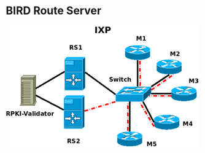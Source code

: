 # BIRD Route Server

![IXP](https://github.com/sancolo/rpki-lab/blob/master/bird/route_server/IXP_2RS.png)
